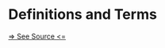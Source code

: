 # Definitions and Terms

[=> See Source <=](../../../../../docs/guides/principles/definitions-and-terms.md)
